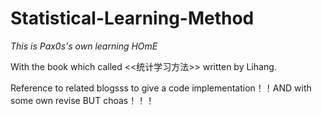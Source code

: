 # Statistical-Learning-Method
*This is Pax0s's own learning HOmE*

With the book which called <<统计学习方法>> written by Lihang.

Reference to related blogsss to give a code implementation！！AND with some own revise BUT choas！！！
